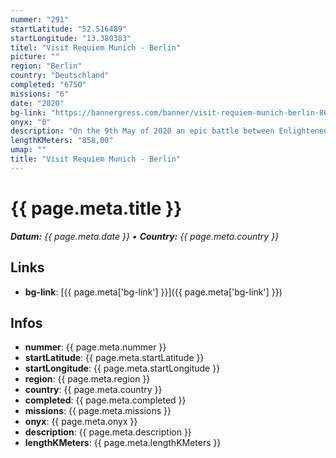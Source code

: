 ```yaml
---
nummer: "291"
startLatitude: "52.516489"
startLongitude: "13.380383"
titel: "Visit Requiem Munich - Berlin"
picture: ""
region: "Berlin"
country: "Deutschland"
completed: "6750"
missions: "6"
date: "2020"
bg-link: "https://bannergress.com/banner/visit-requiem-munich-berlin-8672"
onyx: "0"
description: "On the 9th May of 2020 an epic battle between Enlightened and Resistance will take place in Munich! Join our forces and spread the message by completing this banner."
lengthKMeters: "858,00"
umap: ""
title: "Visit Requiem Munich - Berlin"
---
```


# {{ page.meta.title }}
_**Datum:** {{ page.meta.date }} • **Country:** {{ page.meta.country }}_

## Links
- **bg-link**: [{{ page.meta['bg-link'] }}]({{ page.meta['bg-link'] }})

## Infos
- **nummer**: {{ page.meta.nummer }}
- **startLatitude**: {{ page.meta.startLatitude }}
- **startLongitude**: {{ page.meta.startLongitude }}
- **region**: {{ page.meta.region }}
- **country**: {{ page.meta.country }}
- **completed**: {{ page.meta.completed }}
- **missions**: {{ page.meta.missions }}
- **onyx**: {{ page.meta.onyx }}
- **description**: {{ page.meta.description }}
- **lengthKMeters**: {{ page.meta.lengthKMeters }}

